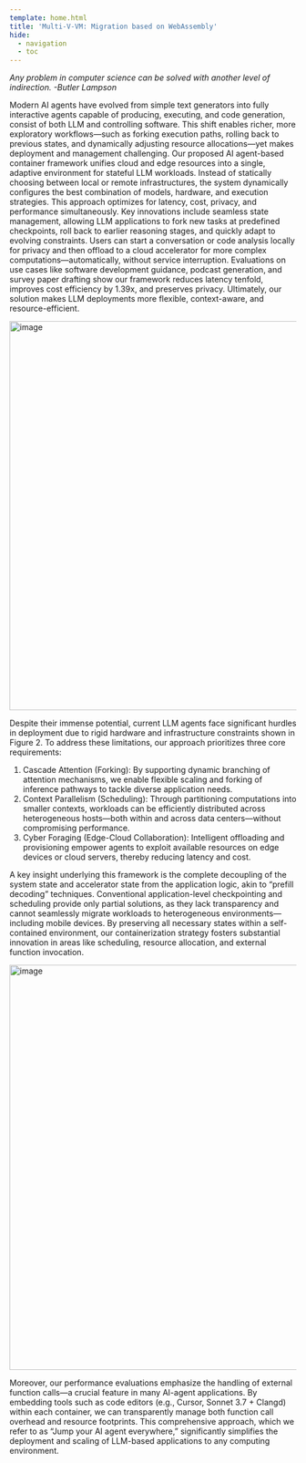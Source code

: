 ```yaml
---
template: home.html
title: 'Multi-V-VM: Migration based on WebAssembly'
hide:
  - navigation
  - toc
---
```


*Any problem in computer science can be solved with another level of indirection.  -Butler Lampson*

Modern AI agents have evolved from simple text generators into fully interactive agents capable of producing, executing, and code generation, consist of both LLM and controlling software. This shift enables richer, more exploratory workflows—such as forking execution paths, rolling back to previous states, and dynamically adjusting resource allocations—yet makes deployment and management challenging. Our proposed AI agent-based container framework unifies cloud and edge resources into a single, adaptive environment for stateful LLM workloads. Instead of statically choosing between local or remote infrastructures, the system dynamically configures the best combination of models, hardware, and execution strategies. This approach optimizes for latency, cost, privacy, and performance simultaneously. Key innovations include seamless state management, allowing LLM applications to fork new tasks at predefined checkpoints, roll back to earlier reasoning stages, and quickly adapt to evolving constraints. Users can start a conversation or code analysis locally for privacy and then offload to a cloud accelerator for more complex computations—automatically, without service interruption. Evaluations on use cases like software development guidance, podcast generation, and survey paper drafting show our framework reduces latency tenfold, improves cost efficiency by 1.39x, and preserves privacy. Ultimately, our solution makes LLM deployments more flexible, context-aware, and resource-efficient.

<img width="683" alt="image" src="https://github.com/user-attachments/assets/ff94f01d-c1f0-4f7e-88ab-46dfdf35e31f" />

Despite their immense potential, current LLM agents face significant hurdles in deployment due to rigid hardware and infrastructure constraints shown in Figure 2. To address these limitations, our approach prioritizes three core requirements:

1. Cascade Attention (Forking): By supporting dynamic branching of attention mechanisms, we enable flexible scaling and forking of inference pathways to tackle diverse application needs.
2. Context Parallelism (Scheduling): Through partitioning computations into smaller contexts, workloads can be efficiently distributed across heterogeneous hosts—both within and across data centers—without compromising performance.
3. Cyber Foraging (Edge-Cloud Collaboration): Intelligent offloading and provisioning empower agents to exploit available resources on edge devices or cloud servers, thereby reducing latency and cost.

A key insight underlying this framework is the complete decoupling of the system state and accelerator state from the application logic, akin to “prefill decoding” techniques. Conventional application-level checkpointing and scheduling provide only partial solutions, as they lack transparency and cannot seamlessly migrate workloads to heterogeneous environments—including mobile devices. By preserving all necessary states within a self-contained environment, our containerization strategy fosters substantial innovation in areas like scheduling, resource allocation, and external function invocation.

<img width="711" alt="image" src="https://github.com/user-attachments/assets/81a664cd-b1e5-4e5c-9f56-bbcc061c8c78" />


Moreover, our performance evaluations emphasize the handling of external function calls—a crucial feature in many AI-agent applications. By embedding tools such as code editors (e.g., Cursor, Sonnet 3.7 + Clangd) within each container, we can transparently manage both function call overhead and resource footprints. This comprehensive approach, which we refer to as “Jump your AI agent everywhere,” significantly simplifies the deployment and scaling of LLM-based applications to any computing environment.

